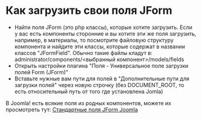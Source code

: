 # Как загрузить свои поля JForm

- Найти поля JForm (это php классы), которые хотите загрузить. Если у вас есть компоненты сторонние и вы хотите эти же поля загрузить, например, в материалы, то посмотрите файловую структуру компонента и найдите эти классы, которые содержат в названии классов "JFormField". Обычно такие файлы кладут в: administrator/components/<выбранный компонент>/models/fields 
- Открыть настройки плагина "Поля - Универсальное поле загрузки полей Form (JForm)"
- Вставьте нужные вам пути для полей в "Дополнительные пути для загрузки полей" через новую строчку (без DOCUMENT_ROOT, то есть относительный путь от того где установлена Jomla)

В Joomla! есть всякие поля из родных компонентов, можете их просмотреть тут: [Стандартные поля JForm Joomla](https://github.com/Delo-Design/radicaluniversalfield/blob/master/docs/listfields.md)